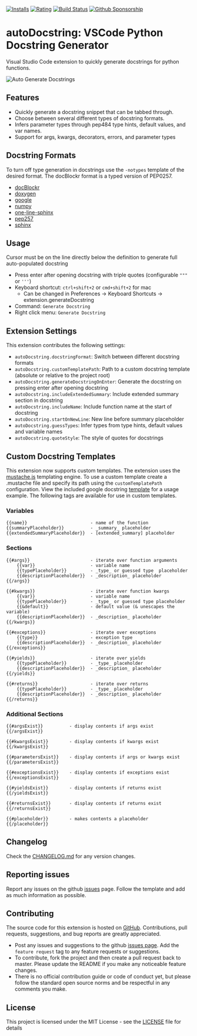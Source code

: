 [![Installs](https://vsmarketplacebadge.apphb.com/installs-short/njpwerner.autodocstring.svg)](https://marketplace.visualstudio.com/items?itemName=njpwerner.autodocstring)
[![Rating](https://vsmarketplacebadge.apphb.com/rating-short/njpwerner.autodocstring.svg)](https://marketplace.visualstudio.com/items?itemName=njpwerner.autodocstring&ssr=false#review-details)
[![Build Status](https://github.com/NilsJPWerner/autoDocstring/actions/workflows/test_and_publish.yml/badge.svg)](https://github.com/NilsJPWerner/autoDocstring/actions/workflows/test_and_publish.yml)
[![Github Sponsorship](https://img.shields.io/badge/sponsor-5A5A5A?style=flat&logo=GitHub-Sponsors)](https://github.com/sponsors/NilsJPWerner)

# autoDocstring: VSCode Python Docstring Generator

Visual Studio Code extension to quickly generate docstrings for python functions.

![Auto Generate Docstrings](images/demo.gif)

## Features

-   Quickly generate a docstring snippet that can be tabbed through.
-   Choose between several different types of docstring formats.
-   Infers parameter types through pep484 type hints, default values, and var names.
-   Support for args, kwargs, decorators, errors, and parameter types

## Docstring Formats

To turn off type generation in docstrings use the `-notypes` template of the desired format. The docBlockr format is a typed version of PEP0257.

-   [docBlockr](docs/docblockr.md)
-   [doxygen](docs/doxygen.md)
-   [google](docs/google.md)
-   [numpy](docs/numpy.md)
-   [one-line-sphinx](docs/one-line-sphinx.md)
-   [pep257](docs/pep257.md)
-   [sphinx](docs/sphinx.md)

## Usage

Cursor must be on the line directly below the definition to generate full auto-populated docstring

-   Press enter after opening docstring with triple quotes (configurable `"""` or `'''`)
-   Keyboard shortcut: `ctrl+shift+2` or `cmd+shift+2` for mac
    -   Can be changed in Preferences -> Keyboard Shortcuts -> extension.generateDocstring
-   Command: `Generate Docstring`
-   Right click menu: `Generate Docstring`

## Extension Settings

This extension contributes the following settings:

-   `autoDocstring.docstringFormat`: Switch between different docstring formats
-   `autoDocstring.customTemplatePath`: Path to a custom docstring template (absolute or relative to the project root)
-   `autoDocstring.generateDocstringOnEnter`: Generate the docstring on pressing enter after opening docstring
-   `autoDocstring.includeExtendedSummary`: Include extended summary section in docstring
-   `autoDocstring.includeName`: Include function name at the start of docstring
-   `autoDocstring.startOnNewLine`: New line before summary placeholder
-   `autoDocstring.guessTypes`: Infer types from type hints, default values and variable names
-   `autoDocstring.quoteStyle`: The style of quotes for docstrings

## Custom Docstring Templates

This extension now supports custom templates. The extension uses the [mustache.js](https://github.com/janl/mustache.js/) templating engine. To use a custom template create a .mustache file and specify its path using the `customTemplatePath` configuration. View the included google docstring [template](src/docstring/templates/google.mustache) for a usage example. The following tags are available for use in custom templates.

### Variables

```
{{name}}                        - name of the function
{{summaryPlaceholder}}          - _summary_ placeholder
{{extendedSummaryPlaceholder}}  - [extended_summary] placeholder
```

### Sections

```
{{#args}}                       - iterate over function arguments
    {{var}}                     - variable name
    {{typePlaceholder}}         - _type_ or guessed type  placeholder
    {{descriptionPlaceholder}}  - _description_ placeholder
{{/args}}

{{#kwargs}}                     - iterate over function kwargs
    {{var}}                     - variable name
    {{typePlaceholder}}         - _type_ or guessed type placeholder
    {{&default}}                - default value (& unescapes the variable)
    {{descriptionPlaceholder}}  - _description_ placeholder
{{/kwargs}}

{{#exceptions}}                 - iterate over exceptions
    {{type}}                    - exception type
    {{descriptionPlaceholder}}  - _description_ placeholder
{{/exceptions}}

{{#yields}}                     - iterate over yields
    {{typePlaceholder}}         - _type_ placeholder
    {{descriptionPlaceholder}}  - _description_ placeholder
{{/yields}}

{{#returns}}                    - iterate over returns
    {{typePlaceholder}}         - _type_ placeholder
    {{descriptionPlaceholder}}  - _description_ placeholder
{{/returns}}
```

### Additional Sections

```
{{#argsExist}}          - display contents if args exist
{{/argsExist}}

{{#kwargsExist}}        - display contents if kwargs exist
{{/kwargsExist}}

{{#parametersExist}}    - display contents if args or kwargs exist
{{/parametersExist}}

{{#exceptionsExist}}    - display contents if exceptions exist
{{/exceptionsExist}}

{{#yieldsExist}}        - display contents if returns exist
{{/yieldsExist}}

{{#returnsExist}}       - display contents if returns exist
{{/returnsExist}}

{{#placeholder}}        - makes contents a placeholder
{{/placeholder}}
```

## Changelog

Check the [CHANGELOG.md](CHANGELOG.md) for any version changes.

## Reporting issues

Report any issues on the github [issues](https://github.com/NilsJPWerner/autoDocstring/issues) page. Follow the template and add as much information as possible.

## Contributing

The source code for this extension is hosted on [GitHub](https://github.com/NilsJPWerner/autoDocstring). Contributions, pull requests, suggestions, and bug reports are greatly appreciated.

-   Post any issues and suggestions to the github [issues page](https://github.com/NilsJPWerner/autoDocstring/issues). Add the `feature request` tag to any feature requests or suggestions.
-   To contribute, fork the project and then create a pull request back to master. Please update the README if you make any noticeable feature changes.
-   There is no official contribution guide or code of conduct yet, but please follow the standard open source norms and be respectful in any comments you make.

## License

This project is licensed under the MIT License - see the [LICENSE](LICENSE) file for details
